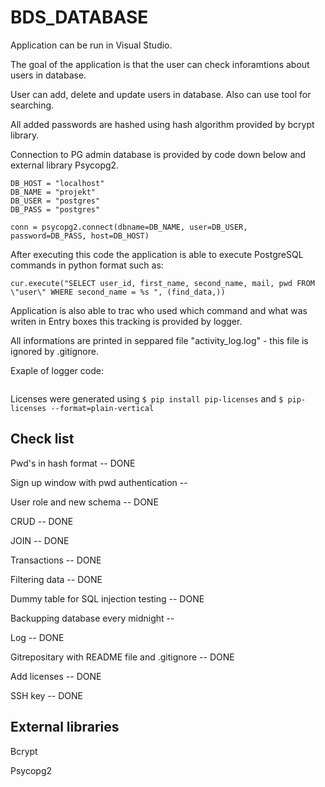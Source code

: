 # BDS_DATABASE

Application can be run in Visual Studio. 

The goal of the application is that the user can check inforamtions about users in database.

User can add, delete and update users in database. Also can use tool for searching.

All added passwords are hashed using hash algorithm provided by bcrypt library.

Connection to PG admin database is provided by code down below and external library Psycopg2.

```
DB_HOST = "localhost"
DB_NAME = "projekt"
DB_USER = "postgres"
DB_PASS = "postgres"

conn = psycopg2.connect(dbname=DB_NAME, user=DB_USER, password=DB_PASS, host=DB_HOST)
```

After executing this code the application is able to execute PostgreSQL commands in python format such as:

```
cur.execute("SELECT user_id, first_name, second_name, mail, pwd FROM \"user\" WHERE second_name = %s ", (find_data,))
```

Application is also able to trac who used which command and what was writen in Entry boxes this tracking is provided by logger.

All informations are printed in seppared file "activity_log.log" - this file is ignored by .gitignore.

Exaple of logger code:

```

```

Licenses were generated using `$ pip install pip-licenses` and `$ pip-licenses --format=plain-vertical`

## Check list

Pwd's in hash format -- DONE

Sign up window with pwd authentication --

User role and new schema -- DONE

CRUD -- DONE

JOIN -- DONE

Transactions -- DONE

Filtering data -- DONE

Dummy table for SQL injection testing -- DONE

Backupping database every midnight -- 

Log -- DONE

Gitrepositary with README file and .gitignore -- DONE

Add licenses -- DONE

SSH key -- DONE

## External libraries


Bcrypt

Psycopg2
